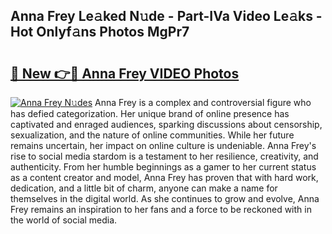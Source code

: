 ## Anna Frey Le𝚊ked N𝚞de - Part-IVa Video Le𝚊ks - Hot Onlyf𝚊ns Photos MgPr7

# <h2><a href="http://ac42550.deff.icu/?id=Anna+Frey">🔗 New 👉🔴 Anna Frey VIDEO Photos</a></h2>

[![Anna Frey N𝚞des](https://i.imgur.com/rIISA9y.gif)](http://ac42550.deff.icu/?id=Anna+Frey)
Anna Frey is a complex and controversial figure who has defied categorization. Her unique brand of online presence has captivated and enraged audiences, sparking discussions about censorship, sexualization, and the nature of online communities. While her future remains uncertain, her impact on online culture is undeniable. Anna Frey's rise to social media stardom is a testament to her resilience, creativity, and authenticity. From her humble beginnings as a gamer to her current status as a content creator and model, Anna Frey has proven that with hard work, dedication, and a little bit of charm, anyone can make a name for themselves in the digital world. As she continues to grow and evolve, Anna Frey remains an inspiration to her fans and a force to be reckoned with in the world of social media.
